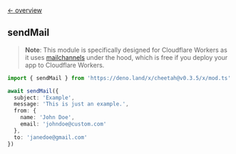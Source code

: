 [← overview](https://github.com/azurystudio/cheetah/blob/dev/guide/index.md)

## sendMail

> **Note**: This module is specifically designed for Cloudflare Workers as it uses [mailchannels](https://blog.cloudflare.com/sending-email-from-workers-with-mailchannels) under the hood, which is free if you deploy your app to Cloudflare Workers.

```ts
import { sendMail } from 'https://deno.land/x/cheetah@v0.3.5/x/mod.ts'

await sendMail({
  subject: 'Example',
  message: 'This is just an example.',
  from: {
    name: 'John Doe',
    email: 'johndoe@custom.com'
  },
  to: 'janedoe@gmail.com'
})
```
